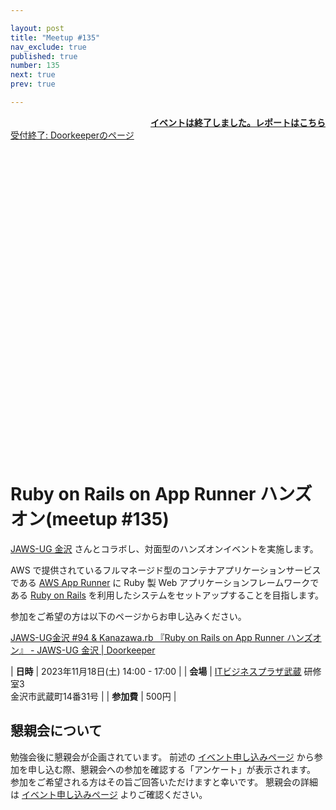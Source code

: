 ```yaml
---

layout: post
title: "Meetup #135"
nav_exclude: true
published: true
number: 135
next: true
prev: true

---
```


<div style="text-align: right;"><a href="/135/report"><strong>イベントは終了しました。レポートはこちら</strong></a></div>

<div class="doorkeeper-widget">
  <a href="https://jawsug-kanazawa.doorkeeper.jp/events/163630" target="_blank" rel="noopener" class="nav-list-link external doorkeeper-widget__text">
    受付終了: Doorkeeperのページ
    <svg viewBox="0 0 24 24" aria-labelledby="svg-external-link-title"><use xlink:href="#svg-external-link"></use></svg>
  </a>
</div>

# Ruby on Rails on App Runner ハンズオン(meetup #135)

[JAWS-UG 金沢](https://jawsug-kanazawa.doorkeeper.jp/) さんとコラボし、対面型のハンズオンイベントを実施します。

AWS で提供されているフルマネージド型のコンテナアプリケーションサービスである [AWS App Runner](https://aws.amazon.com/jp/apprunner/) に Ruby 製 Web アプリケーションフレームワークである [Ruby on Rails](https://rubyonrails.org/) を利用したシステムをセットアップすることを目指します。

参加をご希望の方は以下のページからお申し込みください。

[JAWS\-UG金沢 \#94 & Kanazawa\.rb 『Ruby on Rails on App Runner ハンズオン』 \- JAWS\-UG 金沢 \| Doorkeeper](https://jawsug-kanazawa.doorkeeper.jp/events/163630)

| **日時**   | 2023年11月18日(土) 14:00 - 17:00 |
| **会場**   | [ITビジネスプラザ武蔵](http://www.bp-musashi.jp/) 研修室3<br>金沢市武蔵町14番31号 |
| **参加費** | 500円 |

## 懇親会について

勉強会後に懇親会が企画されています。
前述の [イベント申し込みページ](https://jawsug-kanazawa.doorkeeper.jp/events/163630) から参加を申し込む際、懇親会への参加を確認する「アンケート」が表示されます。
参加をご希望される方はその旨ご回答いただけますと幸いです。
懇親会の詳細は [イベント申し込みページ](https://jawsug-kanazawa.doorkeeper.jp/events/163630) よりご確認ください。

